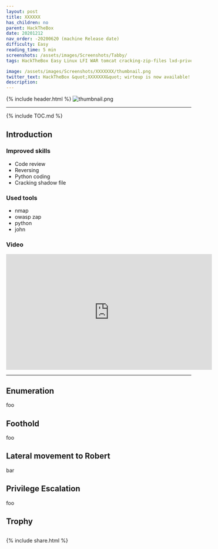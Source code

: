 ```yaml
---
layout: post
title: XXXXXX
has_children: no
parent: HackTheBox
date: 20201212
nav_order: -20200620 (machine Release date)
difficulty: Easy
reading_time: 5 min
screenshots: /assets/images/Screenshots/Tabby/
tags: HackTheBox Easy Linux LFI WAR tomcat cracking-zip-files lxd-privesc B2R

image: /assets/images/Screenshots/XXXXXXX/thumbnail.png
twitter_text: HackTheBox &quot;XXXXXXX&quot; wirteup is now available!
description:
---
```


{% include header.html %}
![thumbnail.png]({{page.screenshots}}thumbnail.png)


***

{% include TOC.md %}

## Introduction

### Improved skills
- Code review
- Reversing
- Python coding
- Cracking shadow file

### Used tools
- nmap
- owasp zap
- python
- john

### Video
<iframe width="560" height="315" src="https://www.youtube.com/embed/kgD6jd_HxM4" title="YouTube video player" frameborder="0" allow="accelerometer; autoplay; clipboard-write; encrypted-media; gyroscope; picture-in-picture" allowfullscreen></iframe>

***

## Enumeration
foo

## Foothold
foo

## Lateral movement to Robert
bar

## Privilege Escalation
foo

## Trophy
```

```

{% include share.html %}
